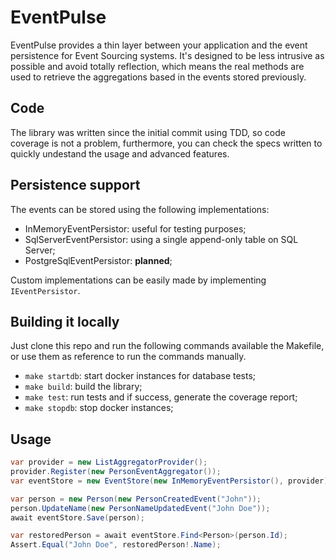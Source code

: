 # EventPulse

EventPulse provides a thin layer between your application and the event persistence
for Event Sourcing systems. It's designed to be less intrusive as possible and
avoid totally reflection, which means the real methods are used to retrieve the
aggregations based in the events stored previously.

## Code

The library was written since the initial commit using TDD, so code coverage is not
a problem, furthermore, you can check the specs written to quickly undestand the
usage and advanced features.

## Persistence support

The events can be stored using the following implementations:

- InMemoryEventPersistor: useful for testing purposes;
- SqlServerEventPersistor: using a single append-only table on SQL Server;
- PostgreSqlEventPersistor: **planned**;

Custom implementations can be easily made by implementing `IEventPersistor`.

## Building it locally

Just clone this repo and run the following commands available the Makefile, or
use them as reference to run the commands manually.

- `make startdb`: start docker instances for database tests;
- `make build`: build the library;
- `make test`: run tests and if success, generate the coverage report;
- `make stopdb`: stop docker instances;

## Usage

```csharp
var provider = new ListAggregatorProvider();
provider.Register(new PersonEventAggregator());
var eventStore = new EventStore(new InMemoryEventPersistor(), provider);

var person = new Person(new PersonCreatedEvent("John"));
person.UpdateName(new PersonNameUpdatedEvent("John Doe"));
await eventStore.Save(person);

var restoredPerson = await eventStore.Find<Person>(person.Id);
Assert.Equal("John Doe", restoredPerson!.Name);
```
